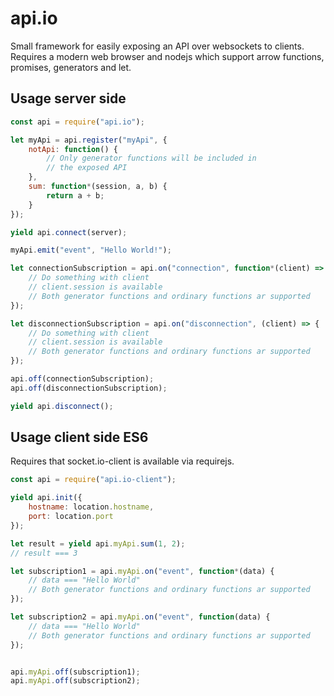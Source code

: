 # api.io
Small framework for easily exposing an API over websockets to clients. Requires a modern web browser and nodejs which support arrow functions, promises, generators and let.

## Usage server side
```js
const api = require("api.io");

let myApi = api.register("myApi", {
    notApi: function() {
        // Only generator functions will be included in
        // the exposed API
    },
    sum: function*(session, a, b) {
        return a + b;
    }
});

yield api.connect(server);

myApi.emit("event", "Hello World!");

let connectionSubscription = api.on("connection", function*(client) => {
    // Do something with client
    // client.session is available
    // Both generator functions and ordinary functions ar supported
});

let disconnectionSubscription = api.on("disconnection", (client) => {
    // Do something with client
    // client.session is available
    // Both generator functions and ordinary functions ar supported
});

api.off(connectionSubscription);
api.off(disconnectionSubscription);

yield api.disconnect();
```

## Usage client side ES6
Requires that socket.io-client is available via requirejs.

```js
const api = require("api.io-client");

yield api.init({
    hostname: location.hostname,
    port: location.port
});

let result = yield api.myApi.sum(1, 2);
// result === 3

let subscription1 = api.myApi.on("event", function*(data) {
    // data === "Hello World"
    // Both generator functions and ordinary functions ar supported
});

let subscription2 = api.myApi.on("event", function(data) {
    // data === "Hello World"
    // Both generator functions and ordinary functions ar supported
});


api.myApi.off(subscription1);
api.myApi.off(subscription2);
```

